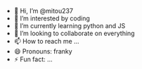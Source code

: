 - 👋 Hi, I’m @mitou237
- 👀 I’m interested by coding
- 🌱 I’m currently learning python and JS
- 💞️ I’m looking to collaborate on everything
- 📫 How to reach me ...
- 😄 Pronouns: franky
- ⚡ Fun fact: ...

<!---
mitou237/mitou237 is a ✨ special ✨ repository because its `README.md` (this file) appears on your GitHub profile.
You can click the Preview link to take a look at your changes.
--->

